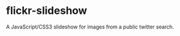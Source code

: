 flickr-slideshow
================

A JavaScript/CSS3 slideshow for images from a public twitter search.